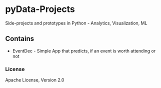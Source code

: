 # pyData-Projects
Side-projects and prototypes in Python - Analytics, Visualization, ML

## Contains
* EventDec - Simple App that predicts, if an event is worth attending or not

### License
Apache License, Version 2.0

